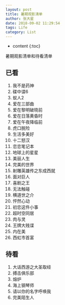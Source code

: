 ```yaml
---
layout: post 
title: 暑期观影清单
author: 张大星
date: 2018-09-02 11:29:54
tags: Life
category: List
---
```

* content
{:toc}

暑期观影清单和待看清单  





## 已看

1. 我不是药神
2. 碟中谍6
3. 蚁人2
4. 爱在三部曲
  1. 爱在黎明破晓前
  2. 爱在日落黄昏时
  3. 爱在午夜降临前
5. 虎口脱险
6. 生活多美好
7. 十二怒汉
8. 恋恋笔记本
9. 地球上的星星
10. 美丽人生
11. 完美的世界
12. 射雕英雄传之东成西就
13. 面对巨人
14. 喜剧之王
15. 无法触碰
16. 横道世之介
17. 怦然心动
18. 初恋这件小事
19. 超时空同居
20. 肉与灵
21. 王牌大贱谍
22. 内在美
23. 西虹市首富

## 待看

1. 大话西游之大圣取经
2. 搏击俱乐部
3. 熔炉
4. 海上钢琴师
5. 请以你的名字呼唤我
6. 完美陌生人



